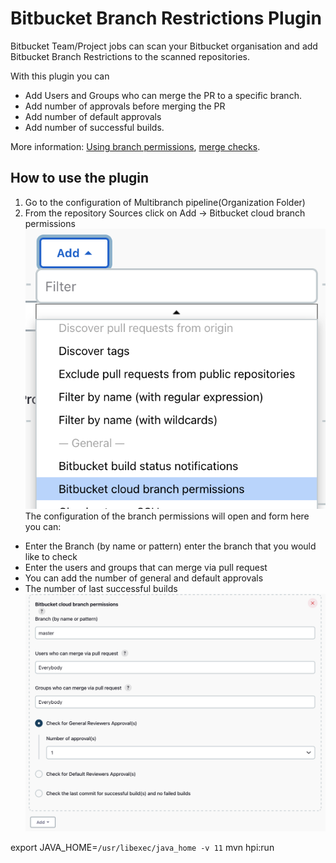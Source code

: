# Bitbucket Branch Restrictions Plugin

Bitbucket Team/Project jobs can scan your Bitbucket organisation and add Bitbucket Branch Restrictions to the scanned repositories.

With this plugin you can 
- Add Users and Groups who can merge the PR to a specific branch.
- Add number of approvals before merging the PR
- Add number of default approvals
- Add number of successful builds.

More information: [Using branch permissions](https://confluence.atlassian.com/bitbucketserver050/using-branch-permissions-913474668.html), [merge checks](https://bitbucket.org/blog/protect-your-master-branch-with-merge-checks).

## How to use the plugin 

1. Go to the configuration of Multibranch pipeline(Organization Folder)
2. From the repository Sources click on Add -> Bitbucket cloud branch permissions
  ![Add Bitbucket cloud branch permissions](images/add-to-pipeline.png "Add Bitbucket cloud branch permissions")
The configuration of the branch permissions will open and form here you can: 

* Enter the Branch (by name or pattern) enter the branch that you would like to check 
* Enter the users and groups that can merge via pull request
* You can add the number of general and default approvals 
* The number of last successful builds
  ![Settings: Bitbucket cloud branch permissions](images/configuration-branch-permissions.png "Settings: Bitbucket cloud branch permissions")




export JAVA_HOME=`/usr/libexec/java_home -v 11`
mvn hpi:run
